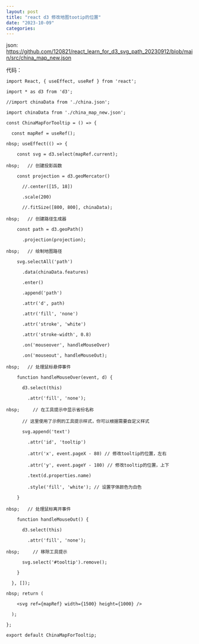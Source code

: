 ```yaml
---
layout: post
title: "react d3 修改地图tootip的位置"
date: "2023-10-09"
categories: 
---
```

<p>json: <a href="https://github.com/120821/react_learn_for_d3_svg_path_20230912/blob/main/src/china_map_new.json">https://github.com/120821/react_learn_for_d3_svg_path_20230912/blob/main/src/china_map_new.json</a></p>

<p>代码：</p>

<pre>
<code>import React, { useEffect, useRef } from &#39;react&#39;;

import * as d3 from &#39;d3&#39;;

//import chinaData from &#39;./china.json&#39;;

import chinaData from &#39;./china_map_new.json&#39;;

const ChinaMapForTooltip = () =&gt; {

&nbsp; const mapRef = useRef();

nbsp; useEffect(() =&gt; {

&nbsp;&nbsp;&nbsp; const svg = d3.select(mapRef.current);

nbsp;&nbsp;&nbsp; // 创建投影函数

&nbsp;&nbsp;&nbsp; const projection = d3.geoMercator()

&nbsp;&nbsp;&nbsp;&nbsp;&nbsp; //.center([15, 18])

&nbsp;&nbsp;&nbsp;&nbsp;&nbsp; .scale(200)

&nbsp;&nbsp;&nbsp;&nbsp;&nbsp; //.fitSize([800, 800], chinaData);

nbsp;&nbsp;&nbsp; // 创建路径生成器

&nbsp;&nbsp;&nbsp; const path = d3.geoPath()

&nbsp;&nbsp;&nbsp;&nbsp;&nbsp; .projection(projection);

nbsp;&nbsp;&nbsp; // 绘制地图路径

&nbsp;&nbsp;&nbsp; svg.selectAll(&#39;path&#39;)

&nbsp;&nbsp;&nbsp;&nbsp;&nbsp; .data(chinaData.features)

&nbsp;&nbsp;&nbsp;&nbsp;&nbsp; .enter()

&nbsp;&nbsp;&nbsp;&nbsp;&nbsp; .append(&#39;path&#39;)

&nbsp;&nbsp;&nbsp;&nbsp;&nbsp; .attr(&#39;d&#39;, path)

&nbsp;&nbsp;&nbsp;&nbsp;&nbsp; .attr(&#39;fill&#39;, &#39;none&#39;)

&nbsp;&nbsp;&nbsp;&nbsp;&nbsp; .attr(&#39;stroke&#39;, &#39;white&#39;)

&nbsp;&nbsp;&nbsp;&nbsp;&nbsp; .attr(&#39;stroke-width&#39;, 0.8)

&nbsp;&nbsp;&nbsp;&nbsp;&nbsp; .on(&#39;mouseover&#39;, handleMouseOver)

&nbsp;&nbsp;&nbsp;&nbsp;&nbsp; .on(&#39;mouseout&#39;, handleMouseOut);

nbsp;&nbsp;&nbsp; // 处理鼠标悬停事件

&nbsp;&nbsp;&nbsp; function handleMouseOver(event, d) {

&nbsp;&nbsp;&nbsp;&nbsp;&nbsp; d3.select(this)

&nbsp;&nbsp;&nbsp;&nbsp;&nbsp;&nbsp;&nbsp; .attr(&#39;fill&#39;, &#39;none&#39;);

nbsp;&nbsp;&nbsp;&nbsp;&nbsp; // 在工具提示中显示省份名称

&nbsp;&nbsp;&nbsp;&nbsp;&nbsp; // 这里使用了示例的工具提示样式，你可以根据需要自定义样式

&nbsp;&nbsp;&nbsp;&nbsp;&nbsp; svg.append(&#39;text&#39;)

&nbsp;&nbsp;&nbsp;&nbsp;&nbsp;&nbsp;&nbsp; .attr(&#39;id&#39;, &#39;tooltip&#39;)

&nbsp;&nbsp;&nbsp;&nbsp;&nbsp;&nbsp;&nbsp; .attr(&#39;x&#39;, event.pageX - 80) // 修改tooltip的位置，左右

&nbsp;&nbsp;&nbsp;&nbsp;&nbsp;&nbsp;&nbsp; .attr(&#39;y&#39;, event.pageY - 180) // 修改tooltip的位置，上下

&nbsp;&nbsp;&nbsp;&nbsp;&nbsp;&nbsp;&nbsp; .text(d.properties.name)

&nbsp;&nbsp;&nbsp;&nbsp;&nbsp;&nbsp;&nbsp; .style(&#39;fill&#39;, &#39;white&#39;); // 设置字体颜色为白色

&nbsp;&nbsp;&nbsp; }

nbsp;&nbsp;&nbsp; // 处理鼠标离开事件

&nbsp;&nbsp;&nbsp; function handleMouseOut() {

&nbsp;&nbsp;&nbsp;&nbsp;&nbsp; d3.select(this)

&nbsp;&nbsp;&nbsp;&nbsp;&nbsp;&nbsp;&nbsp; .attr(&#39;fill&#39;, &#39;none&#39;);

nbsp;&nbsp;&nbsp;&nbsp;&nbsp; // 移除工具提示

&nbsp;&nbsp;&nbsp;&nbsp;&nbsp; svg.select(&#39;#tooltip&#39;).remove();

&nbsp;&nbsp;&nbsp; }

&nbsp; }, []);

nbsp; return (

&nbsp;&nbsp;&nbsp; &lt;svg ref={mapRef} width={1500} height={1000} /&gt;

&nbsp; );

};

export default ChinaMapForTooltip;</code></pre>

<p>&nbsp;</p>

